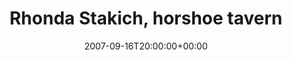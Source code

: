 ---
templateKey: event
guid: 0894020f-6eab-11ea-99c5-002590d1d1b0
date: 2007-09-16T20:00:00+00:00
eventTime: '8pm'
title: Rhonda Stakich, horshoe tavern
artist: Rhonda Stakich
city: Toronto
venue: horshoe tavern
group: Tim Shia
---